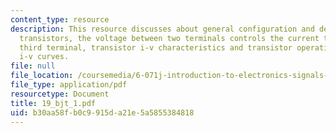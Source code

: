 ```yaml
---
content_type: resource
description: This resource discusses about general configuration and definitions of
  transistors, the voltage between two terminals controls the current through the
  third terminal, transistor i-v characteristics and transistor operation and characteristic
  i-v curves.
file: null
file_location: /coursemedia/6-071j-introduction-to-electronics-signals-and-measurement-spring-2006/b30aa58fb0c9915da21e5a5855384818_19_bjt_1.pdf
file_type: application/pdf
resourcetype: Document
title: 19_bjt_1.pdf
uid: b30aa58f-b0c9-915d-a21e-5a5855384818
---
```

